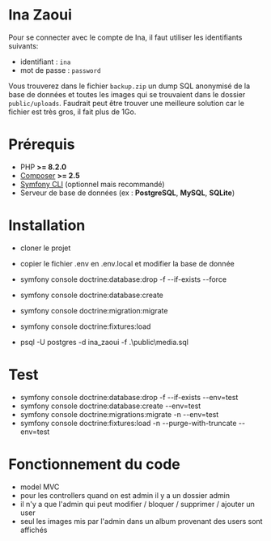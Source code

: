 # Ina Zaoui

Pour se connecter avec le compte de Ina, il faut utiliser les identifiants suivants:
- identifiant : `ina`
- mot de passe : `password`

Vous trouverez dans le fichier `backup.zip` un dump SQL anonymisé de la base de données et toutes les images qui se trouvaient dans le dossier `public/uploads`.
Faudrait peut être trouver une meilleure solution car le fichier est très gros, il fait plus de 1Go.

# Prérequis

- PHP **>= 8.2.0**
- [Composer](https://getcomposer.org/) **>= 2.5**
- [Symfony CLI](https://symfony.com/download) (optionnel mais recommandé)
- Serveur de base de données (ex : **PostgreSQL**, **MySQL**, **SQLite**)

# Installation

- cloner le projet
- copier le fichier .env en .env.local et modifier la base de donnée

- symfony console doctrine:database:drop -f --if-exists --force
- symfony console doctrine:database:create
- symfony console doctrine:migration:migrate
- symfony console doctrine:fixtures:load
- psql -U postgres -d ina_zaoui -f .\public\media.sql

# Test

- symfony console doctrine:database:drop -f --if-exists --env=test
- symfony console doctrine:database:create --env=test
- symfony console doctrine:migrations:migrate -n --env=test
- symfony console doctrine:fixtures:load -n --purge-with-truncate --env=test

# Fonctionnement du code

- model MVC
- pour les controllers quand on est admin il y a un dossier admin
- il n'y a que l'admin qui peut modifier / bloquer / supprimer / ajouter un user
- seul les images mis par l'admin dans un album provenant des users sont affichés